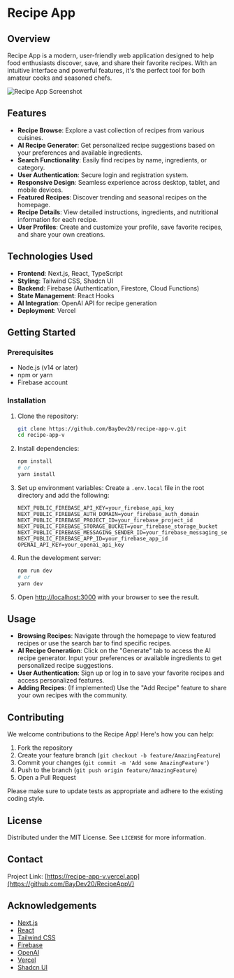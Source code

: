 # Recipe App

## Overview

Recipe App is a modern, user-friendly web application designed to help food enthusiasts discover, save, and share their favorite recipes. With an intuitive interface and powerful features, it's the perfect tool for both amateur cooks and seasoned chefs.

   ![Recipe App Screenshot](assets/imgs/recipeapp.png)

## Features

- **Recipe Browse**: Explore a vast collection of recipes from various cuisines.
- **AI Recipe Generator**: Get personalized recipe suggestions based on your preferences and available ingredients.
- **Search Functionality**: Easily find recipes by name, ingredients, or category.
- **User Authentication**: Secure login and registration system.
- **Responsive Design**: Seamless experience across desktop, tablet, and mobile devices.
- **Featured Recipes**: Discover trending and seasonal recipes on the homepage.
- **Recipe Details**: View detailed instructions, ingredients, and nutritional information for each recipe.
- **User Profiles**: Create and customize your profile, save favorite recipes, and share your own creations.

## Technologies Used

- **Frontend**: Next.js, React, TypeScript
- **Styling**: Tailwind CSS, Shadcn UI
- **Backend**: Firebase (Authentication, Firestore, Cloud Functions)
- **State Management**: React Hooks
- **AI Integration**: OpenAI API for recipe generation
- **Deployment**: Vercel

## Getting Started

### Prerequisites

- Node.js (v14 or later)
- npm or yarn
- Firebase account

### Installation

1. Clone the repository:
   ```bash
   git clone https://github.com/BayDev20/recipe-app-v.git
   cd recipe-app-v
   ```

2. Install dependencies:
   ```bash
   npm install
   # or
   yarn install
   ```

3. Set up environment variables:
   Create a `.env.local` file in the root directory and add the following:
   ```
   NEXT_PUBLIC_FIREBASE_API_KEY=your_firebase_api_key
   NEXT_PUBLIC_FIREBASE_AUTH_DOMAIN=your_firebase_auth_domain
   NEXT_PUBLIC_FIREBASE_PROJECT_ID=your_firebase_project_id
   NEXT_PUBLIC_FIREBASE_STORAGE_BUCKET=your_firebase_storage_bucket
   NEXT_PUBLIC_FIREBASE_MESSAGING_SENDER_ID=your_firebase_messaging_sender_id
   NEXT_PUBLIC_FIREBASE_APP_ID=your_firebase_app_id
   OPENAI_API_KEY=your_openai_api_key
   ```

4. Run the development server:
   ```bash
   npm run dev
   # or
   yarn dev
   ```

5. Open [http://localhost:3000](http://localhost:3000) with your browser to see the result.

## Usage

- **Browsing Recipes**: Navigate through the homepage to view featured recipes or use the search bar to find specific recipes.
- **AI Recipe Generation**: Click on the "Generate" tab to access the AI recipe generator. Input your preferences or available ingredients to get personalized recipe suggestions.
- **User Authentication**: Sign up or log in to save your favorite recipes and access personalized features.
- **Adding Recipes**: (If implemented) Use the "Add Recipe" feature to share your own recipes with the community.

## Contributing

We welcome contributions to the Recipe App! Here's how you can help:

1. Fork the repository
2. Create your feature branch (`git checkout -b feature/AmazingFeature`)
3. Commit your changes (`git commit -m 'Add some AmazingFeature'`)
4. Push to the branch (`git push origin feature/AmazingFeature`)
5. Open a Pull Request

Please make sure to update tests as appropriate and adhere to the existing coding style.

## License

Distributed under the MIT License. See `LICENSE` for more information.

## Contact


Project Link: [https://recipe-app-v.vercel.app](https://github.com/BayDev20/RecipeAppV)

## Acknowledgements

- [Next.js](https://nextjs.org/)
- [React](https://reactjs.org/)
- [Tailwind CSS](https://tailwindcss.com/)
- [Firebase](https://firebase.google.com/)
- [OpenAI](https://openai.com/)
- [Vercel](https://vercel.com/)
- [Shadcn UI](https://ui.shadcn.com/)